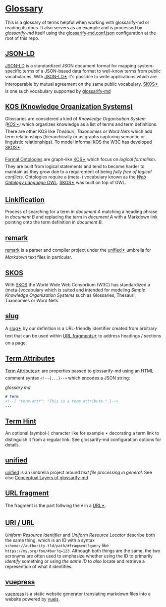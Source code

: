 # [Glossary](#glossary)

[glossarify-md]: https://github.com/about-code/glossarify-md

This is a glossary of terms helpful when working with glossarify-md or reading its docs. It also servers as an example and is processed by *glossarify-md* itself using the [glossarify-md.conf.json][1] configuration at the root of this repo.

## [JSON-LD](#json-ld)

[JSON-LD]: https://json-ld.org

[jsonld]: https://npmjs.com/package/jsonld

[LD]: https://www.w3.org/standards/semanticweb/ontology

[JSON-LD] is a standardized JSON document format for mapping system-specific terms of a JSON-based data format to well-know terms from public vocabularies. With [JSON-LD🟉][2] it's possible to write applications which are interoperable by mutual agreement on the same public vocabulary. [SKOS🟉][3] is one such vocabulary supported by [glossarify-md]

## [KOS (Knowledge Organization Systems)](#kos-knowledge-organization-systems)

<!--{ "aliases": "KOS, Knowledge Organization System" }-->

[vocabularies]: https://www.w3.org/standards/semanticweb/ontology

[OWL]: https://www.w3.org/TR/2012/REC-owl2-overview-20121211/

Glossaries are considered a kind of *Knowledge Organisation System ([KOS🟉][4])* which organizes knowledge as a list of terms and term definitions. There are other KOS like *Thesauri*, *Taxonomies* or *Word Nets* which add term relationships (hierarchically or as graphs capturing semantic or linguistic relationships). To model informal KOS the W3C has developed [SKOS🟉][3].

[Formal Ontologies][vocabularies] are graph-like [KOS🟉][4] which focus on *logical formalism*. They are built from logical statements and tend to become harder to maintain as they grow due to a requirement of being *fully free of logical conflicts*. Ontologies require a (meta-) vocabulary known as the [*Web Ontology Language* OWL][OWL]. [SKOS🟉][3] was built on top of OWL.

## [Linkification](#linkification)

Process of searching for a term in *document A* matching a heading phrase in
*document B* and replacing the term in *document A* with a Markdown link pointing
onto the term definition in *document B*.

## [remark](#remark)

[remark]: https://github.com/remarkjs/remark

[remark] is a parser and compiler project under the [unified🟉][5] umbrella for *Markdown* text files in particular.

## [SKOS](#skos)

[SKOS]: http://w3.org/skos/

With [SKOS][6] the World Wide Web Consortium (W3C) has standardized a (meta-)vocabulary which is suited and intended for modeling *Simple Knowledge Organization Systems* such as Glossaries, Thesauri, Taxonomies or Word Nets.

## [slug](#slug)

<!--{ "aliases": "slugs" }-->

A [slug🟉][7] by our definition is a URL-friendly identifier created from arbitrary text that can be used within [URL fragments🟉][8] to address headings / sections on a page.

## [Term Attributes](#term-attributes)

<!--{ "uri": "term attribute, term-attribute" }-->

[Term Attributes🟉][9] are properties passed to glossarify-md using an HTML comment syntax `<!--{...}-->` which encodes a JSON string:

*glossary.md*

```md
# Term
<!--{ "term-attr": "This is a term attribute." }-->
...
```

## [Term Hint](#term-hint)

<!--{ "aliases": "term hint, term-hint" }-->

An optional (symbol-) character like for example `🟉` decorating a term link to distinguish it from a regular link.
See glossarify-md configuration options for details.

## [unified](#unified)

[unified]: https://unifiedjs.com

[unified] is an umbrella project around *text file processing in general*. See also [Conceptual Layers of glossarify-md][10]

## [URL fragment](#url-fragment)

<!-- Aliases: URL fragments -->

The fragment is the part follwing the `#` in a [URL🟉][11].

## [URI / URL](#uri--url)

<!--{ "aliases": "URI, URL" }-->

*Uniform Resource Identifier* and *Uniform Resource Locator* describe both the same thing, which is an ID with a syntax `scheme://authority.tld/path/#fragment?query` like `https://my.org/foo/#bar?q=123`. Although both things are the same, the two acronyms are often used to emphasize whether using the ID to primarily *identify* something or using *the same ID* to *also* locate and retrieve a represention of what it identifies.

<!--
For example there's no strict requirement that URIs must resolve to a web page. They are just IDs. However URIs *can* be used to *locate and retrieve* a textual representation *of what they identify* which is when they are often called URL. A *representation* can be a web page. But an URI could als identify a technical device and could be used as an URL to locate a representation of that device in form of a datasheet.

URIs continue to be IDs after a particular representation like the datasheet disappears. This sometimes leads to controversies on whether a certain URL which is also an URI can ever be "reused" to locate something different than what the URI identified.

Strictly spoken: it *should not* because URLs and URIs *are equivalent* and two sides of the same coin. A URL should be reserved to locate and serve a representation of what itself *being a URI* identifies. If it doesn't it no longer identifies *a single* thing but two different things and loses its purpose as *identifier*.

However, it is a matter of fact that URLs and the web page content they identify and locate change thousands of times every day world wide. Because often it simply doesn't matter *what exactly* an URI/URL identifies but just that it identifies and locates *something*. Therefore you may only really care about "durability" of an URI/URL if your audience cares or if you really want to identify a particular thing.

If you're afraid of making a long-term comittment on a particular URI because you "might want to reuse the URL", then there's a simple solution: just add additional elements like "time", "randomness" or "uniqueness" to the URI/URL's `/path/...` or `#fragment` part to make it *unlikely* of being reused for something else.

In case of glossarify-md you could use one of the cryptographic heading ID algorithms like `md5` or `sha256` supported by [`headingIdAlgorithm`][headingIdAlgorithm].

[headingIdAlgorithm]: ../README.md#linkingheadingidalgorithm
-->

## [vuepress](#vuepress)

[vuepress]: https://vuepress.vuejs.org

[vuejs]: https://vuejs.org

[vuepress] is a static website generator translating markdown files into a website powered by [vuejs].

[1]: ../glossarify-md.conf.json

[2]: #json-ld "JSON-LD is a standardized JSON document format for mapping system-specific terms of a JSON-based data format to well-know terms from public vocabularies."

[3]: #skos "With SKOS the World Wide Web Consortium (W3C) has standardized a (meta-)vocabulary which is suited and intended for modeling Simple Knowledge Organization Systems such as Glossaries, Thesauri, Taxonomies or Word Nets."

[4]: #kos-knowledge-organization-systems "Glossaries are considered a kind of Knowledge Organisation System (KOS) which organizes knowledge as a list of terms and term definitions."

[5]: #unified "unified is an umbrella project around text file processing in general."

[6]: https://w3.org/skos

[7]: #slug "A slug by our definition is a URL-friendly identifier created from arbitrary text that can be used within URL fragments to address headings / sections on a page."

[8]: #url-fragment "The fragment is the part follwing the # in a URL."

[9]: #term-attributes "Term Attributes are properties passed to glossarify-md using an HTML comment syntax <!--{...}--> which encodes a JSON string: glossary.md"

[10]: ./conceptual-layers.md

[11]: #uri--url "Uniform Resource Identifier and Uniform Resource Locator describe both the same thing, which is an ID with a syntax scheme://authority.tld/path/#fragment?query like https://my.org/foo/#bar?q=123."
